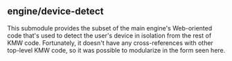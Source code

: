 ## engine/device-detect

This submodule provides the subset of the main engine's Web-oriented code that's used to detect
the user's device in isolation from the rest of KMW code.  Fortunately, it doesn't have any
cross-references with other top-level KMW code, so it was possible to modularize in the form
seen here.